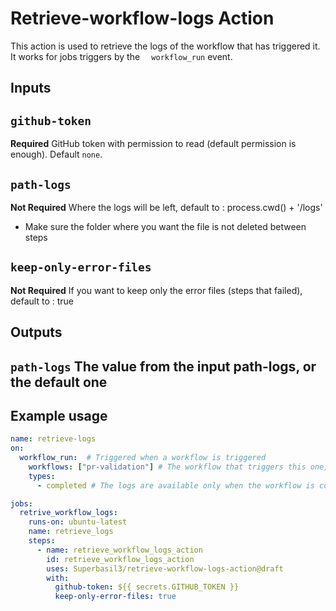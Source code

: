 # Retrieve-workflow-logs Action

This action is used to retrieve the logs of the workflow that has triggered it.
It works for jobs triggers by the `  workflow_run` event.

## Inputs

## `github-token`

**Required** GitHub token with permission to read (default permission is enough). Default `none`.

## `path-logs`

**Not Required**  Where the logs will be left, default to : process.cwd() + '/logs'
* Make sure the folder where you want the file is not deleted between steps

## `keep-only-error-files`
**Not Required**  If you want to keep only the error files (steps that failed), default to : true

## Outputs

## `path-logs` The value from the input path-logs, or the default one

## Example usage
```yaml
name: retrieve-logs 
on:
  workflow_run:  # Triggered when a workflow is triggered
    workflows: ["pr-validation"] # The workflow that triggers this one, can be multiple
    types:
      - completed # The logs are available only when the workflow is completed

jobs:
  retrive_workflow_logs:
    runs-on: ubuntu-latest
    name: retrieve_logs
    steps:
      - name: retrieve_workflow_logs_action
        id: retrieve_workflow_logs_action
        uses: Superbasil3/retrieve-workflow-logs-action@draft
        with:
          github-token: ${{ secrets.GITHUB_TOKEN }}
          keep-only-error-files: true
```
